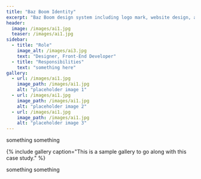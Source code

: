 ```yaml
---
title: "Baz Boom Identity"
excerpt: "Baz Boom design system including logo mark, website design, and branding applications."
header:
  image: /images/ai1.jpg
  teaser: /images/ai1.jpg
sidebar:
  - title: "Role"
    image_alt: /images/ai3.jpg
    text: "Designer, Front-End Developer"
  - title: "Responsibilities"
    text: "something here"
gallery:
  - url: /images/ai1.jpg
    image_path: /images/ai1.jpg
    alt: "placeholder image 1"
  - url: /images/ai1.jpg
    image_path: /images/ai1.jpg
    alt: "placeholder image 2"
  - url: /images/ai1.jpg
    image_path: /images/ai1.jpg
    alt: "placeholder image 3"
---
```


something something

{% include gallery caption="This is a sample gallery to go along with this case study." %}

something something
